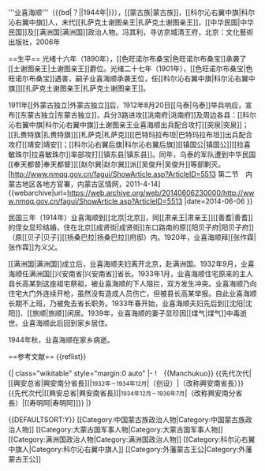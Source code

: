 '''业喜海顺'''（{{bd|？||1944年|}}），[[蒙古族|蒙古族]]，[[科尔沁右翼中旗|科尔沁右翼中旗]]人，末代[[扎萨克土谢图亲王|扎萨克土谢图亲王]]，[[中华民国|中华民国]]及[[满洲国|满洲国]]政治人物。<ref name=fql>冯其利，寻访京城清王府，北京：文化藝術出版社，2006年</ref>

==生平==
光绪十六年（1890年），[[色旺诺尔布桑宝|色旺诺尔布桑宝]]承袭了[[土谢图亲王|土谢图亲王]]爵位。光绪二十七年（1901年），[[色旺诺尔布桑宝|色旺诺尔布桑宝]]遇害，嗣子业喜海顺承袭王位，任[[科尔沁右翼中旗|科尔沁右翼中旗]][[扎萨克土谢图亲王|扎萨克土谢图亲王]]。<ref name=fql/>

1911年[[外蒙古独立|外蒙古独立]]后，1912年8月20日[[乌泰|乌泰]]举兵响应，宣布[[东蒙古独立|东蒙古独立]]，兵分3路进攻[[洮南府|洮南府]]及周边各县：[[科尔沁右翼中旗|科尔沁右翼中旗]]土谢图亲王业喜海顺出兵配合攻打[[突泉|突泉]]；[[扎赉特旗|扎赉特旗]][[札萨克|札萨克]][[巴特玛拉布坦|巴特玛拉布坦]]出兵配合攻打[[靖安|靖安]]；[[科尔沁右翼后旗|科尔沁右翼后旗]][[镇国公|镇国公]][[拉喜敏珠尔|拉喜敏珠尔]]率部攻打[[镇东县|镇东县]]。同年，乌泰的军队遭到中华民国[[奉天都督|奉天都督]][[赵尔巽|赵尔巽]]派[[吴俊升|吴俊升]]等部剿灭。<ref>[http://www.nmqq.gov.cn/fagui/ShowArticle.asp?ArticleID=5513 第二节　内蒙古地区各地方官署，内蒙古区情网，2011-4-14] {{webarchive|url=https://web.archive.org/web/20140606230000/http://www.nmqq.gov.cn/fagui/ShowArticle.asp?ArticleID=5513 |date=2014-06-06 }}</ref>

民国三年（1914年）业喜海顺到[[北京|北京]]，同[[肃亲王|肃亲王]][[善耆|善耆]]的侄女显珍结婚，住在北京[[成贤街|成贤街]]东口路南的原[[阳贝子府|阳贝子府]]（原[[贝子|贝子]][[扬桑巴拉|扬桑巴拉]]府邸）内。1920年，业喜海顺拜[[张作霖|张作霖]]为义父。<ref name=fql/>

[[满洲国|满洲国]]成立后，业喜海顺夫妇离开北京，赴满洲国。1932年9月，业喜海顺任满洲国[[兴安南省|兴安南省]]省长。1933年1月，业喜海顺住宅原来的主人县长高某到这座祖宅祭祖，被业喜海顺的下人阻拦，双方发生冲突。业喜海顺乃向住宅大门外连续开枪，虽然没有造成人员伤亡，但被县长高某举报。自此业喜海顺长期不上班，乃被免去省长职务。1933年春开始，业喜海顺夫妇先后到[[沈阳|沈阳]]、[[旅顺|旅顺]]闲居。1939年，业喜海顺的妻子显珍因[[煤气|煤气]]中毒逝世。业喜海顺此后回到家乡居住。<ref name=fql/>

1944年秋，业喜海顺在家乡病逝。<ref name=fql/>

==参考文献==
{{reflist}}

{| class="wikitable" style="margin:0 auto"
|- 
!　{{Manchukuo}}
{{先代次代|[[興安总省|興安南分省長]]|<small>1932年－1934年12月</small>|（创设）|（改称興安南省長）}}
{{先代次代|[[興安总省|興安南省長]]|<small>1934年12月－1936年7月</small>|（改称興安南分省長）|[[寿明阿|寿明阿]]}}
|}

{{DEFAULTSORT:Y}}
[[Category:中国蒙古族政治人物|Category:中国蒙古族政治人物]]
[[Category:大蒙古国军事人物|Category:大蒙古国军事人物]]
[[Category:满洲国政治人物|Category:满洲国政治人物]]
[[Category:科尔沁右翼中旗人|Category:科尔沁右翼中旗人]]
[[Category:外藩蒙古王公|Category:外藩蒙古王公]]
